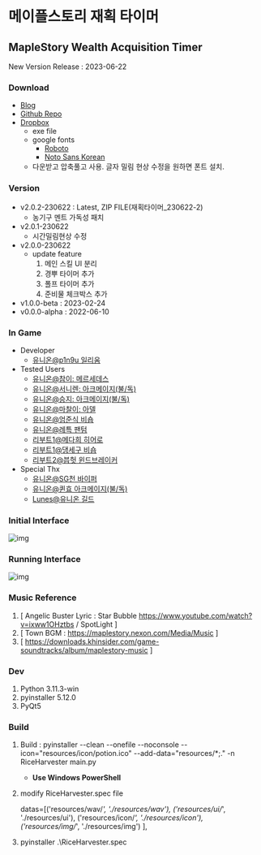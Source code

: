 # 메이플스토리 재획 타이머

## MapleStory Wealth Acquisition Timer

New Version Release : 2023-06-22

### Download

- [Blog](https://p1n9u.com/projects/2022-06-10-mapleStory-wealth-acquisition-timer/)
- [Github Repo](https://github.com/p1n9u/MapleStory-Wealth-Acquisition-Timer)
- [Dropbox](https://www.dropbox.com/scl/fi/o3dsqfcbhxc4zwenzq32v/_230622-2.zip?dl=0&rlkey=b10lnhk4julwkf63ju8o58w88)  
    - exe file  
    - google fonts  
        - [Roboto](https://fonts.google.com/specimen/Roboto)  
        - [Noto Sans Korean](https://fonts.google.com/noto/specimen/Noto+Sans+KR)  
    - 다운받고 압축풀고 사용. 글자 밀림 현상 수정을 원하면 폰트 설치.  

### Version

- v2.0.2-230622 : Latest, ZIP FILE(재획타이머_230622-2)
    - 농기구 멘트 가독성 패치
- v2.0.1-230622
    - 시간밀림현상 수정
- v2.0.0-230622
    - update feature
        1. 메인 스킬 UI 분리
        2. 경뿌 타이머 추가
        3. 폴프 타이머 추가
        4. 준비물 체크박스 추가
- v1.0.0-beta : 2023-02-24
- v0.0.0-alpha : 2022-06-10

### In Game

- Developer
    - [유니온@p1n9u 일리움](https://maple.gg/u/p1n9u)
- Tested Users
    - [유니온@참이: 메르세데스](https://maple.gg/u/%EC%B0%B8%EC%9D%B4)
    - [유니온@서니렌: 아크메이지(불/독)](https://maple.gg/u/%EC%84%9C%EB%8B%88%EB%A0%8C)
    - [유니온@승지: 아크메이지(불/독)](https://maple.gg/u/%EC%8A%B9%EC%A7%80)
    - [유니온@마찰이: 아델](https://maple.gg/u/%EB%A7%88%EC%B0%B0%EC%9D%B4)
    - [유니온@엄준식 비숍](https://maple.gg/u/%EC%97%84%EC%A4%80%EC%8B%9D)
    - [유니온@례특 팬텀](https://maple.gg/u/%EB%A1%80%ED%8A%B9)
    - [리부트1@메다희 히어로](https://maple.gg/u/%EB%A9%94%EB%8B%A4%ED%9D%AC)
    - [리부트1@댕세구 비숍](https://maple.gg/u/%EB%8C%95%EC%84%B8%EA%B5%AC)
    - [리부트2@븝헛 윈드브레이커](https://maple.gg/u/%EB%B8%9D%ED%97%9B)
- Special Thx
    - [유니온@SG천 바이퍼](https://maple.gg/u/SG%EC%B2%9C)
    - [유니온@퀸효 아크메이지(불/독)](https://maple.gg/u/%ED%80%B8%ED%9A%A8)
    - [Lunes@유니온 길드](https://maple.gg/guild/union/Lunes)

### Initial Interface

![img](/assets/img/projects/2022-06-10-mapleStory-wealth-acquisition-timer/i_interface.png)

### Running Interface

![img](/assets/img/projects/2022-06-10-mapleStory-wealth-acquisition-timer/r_interface.png)


### Music Reference

1. [ Angelic Buster Lyric : Star Bubble https://www.youtube.com/watch?v=ixww1OHztbs / SpotLight ]
2. [ Town BGM : https://maplestory.nexon.com/Media/Music ]
3. [ https://downloads.khinsider.com/game-soundtracks/album/maplestory-music ]


### Dev

1. Python 3.11.3-win
2. pyinstaller 5.12.0
3. PyQt5


### Build

1. Build : pyinstaller --clean --onefile --noconsole --icon="resources/icon/potion.ico" --add-data="resources/\*;." -n RiceHarvester main.py

    - **Use Windows PowerShell**

2. modify RiceHarvester.spec file

    datas=[('resources/wav/*', './resources/wav'),
    ('resources/ui/*', './resources/ui'),
    ('resources/icon/*', './resources/icon'),
    ('resources/img/*', './resources/img')
    ],

3. pyinstaller .\RiceHarvester.spec
